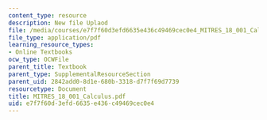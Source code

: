 ```yaml
---
content_type: resource
description: New file Uplaod
file: /media/courses/e7f7f60d3efd6635e436c49469cec0e4_MITRES_18_001_Calculus.pdf
file_type: application/pdf
learning_resource_types:
- Online Textbooks
ocw_type: OCWFile
parent_title: Textbook
parent_type: SupplementalResourceSection
parent_uid: 2842add0-8d1e-680b-3318-d7f7f69d7739
resourcetype: Document
title: MITRES_18_001_Calculus.pdf
uid: e7f7f60d-3efd-6635-e436-c49469cec0e4
---
```

